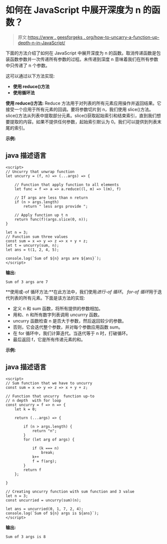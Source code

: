 # 如何在 JavaScript 中展开深度为 n 的函数？

> 原文:[https://www . geesforgeks . org/how-to-uncarry-a-function-up-depth-n-in-JavaScript/](https://www.geeksforgeeks.org/how-to-uncurry-a-function-up-to-depth-n-in-javascript/)

下面的方法介绍了如何在 JavaScript 中展开深度为 n 的函数。取消传递函数是包装函数参数并一次传递所有参数的过程。未传递到深度 n 意味着我们在所有参数中只传递了 n 个参数。

这可以通过以下方法实现:

*   **使用 reduce()方法**
*   **使用循环法**

**使用 reduce()方法:** Reduce 方法用于对列表的所有元素应用操作并返回结果。它接受一个应用于所有元素的回调。要将参数切片到 n，我们使用 slice()方法。slice()方法从列表中提取部分元素。slice()获取起始索引和结束索引，直到我们想要提取的内容。如果不提供任何参数，起始索引默认为 0。我们可以提供到列表末尾的索引。

**示例:**

## java 描述语言

```
<script>
// Uncurry that unwrap function
let uncurry = (f, n) => (...args) => {

    // Function that apply function to all elements
    let func = f => a => a.reduce((l, m) => l(m), f)

    // If args are less than n return
    if (n > args.length)
        return " less args provide ";

    // Apply function up t n
    return func(f)(args.slice(0, n));
}

let n = 3;
// Function sum three values
const sum = x => y => z => x + y + z;
let t = uncurry(sum, n);
let ans = t(1, 2, 4, 5);

console.log(`Sum of ${n} args are ${ans}`);
</script>
```

**输出:**

```
Sum of 3 args are 7
```

**使用或-of 循环方法:**在此方法中，我们使用*进行-of 循环*。 *for-of 循环*用于迭代列表的所有元素。下面是该方法的实现:

*   定义 n 和 sum 函数，将所有提供的参数相加。
*   用和、n 和所有数字列表调用 uncurrry 函数。
*   uncurry 函数检查 n 是否大于参数，然后返回较少的参数。
*   否则，它会迭代整个参数，并对每个参数应用函数 sum。
*   在 for 循环中，我们计算迭代。当迭代等于 n 时，打破循环。
*   最后返回 f，它是所有传递元素的和。

**示例:**

## java 描述语言

```
<script>
// Sum function that we have to uncurry
const sum = x => y => z => x + y + z;

// Function that uncurry  function up-to
// n depth  with for loop
const uncurry = f => n => {
    let k = 0;

    return (...args) => {

        if (n > args.length) {
            return "n";
        }
        for (let arg of args) {

            if (k === n)
                break;
            k++
            f = f(arg);
        }
        return f
    };

}

// Creating uncurry function with sum function and 3 value
let n = 3;
const uncurried = uncurry(sum)(n);

let ans = uncurried(0, 1, 7, 2, 4);
console.log(`Sum of ${n} args is ${ans}`);
</script>
```

**输出:**

```
Sum of 3 args is 8
```